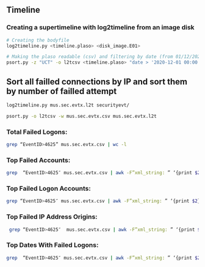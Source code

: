 

## Timeline

### Creating a supertimeline with **log2timeline** from an image disk
```bash
# Creating the bodyfile
log2timeline.py <timeline.plaso> <disk_image.E01>

# Making the plaso readable (csv) and filtering by date (from 01/12/2020 00:00 to 31/12/2020 00:00)
psort.py -z "UCT" -o l2tcsv <timeline.plaso> "date > '2020-12-01 00:00:00' AND date < '2020-12-31 00:00:00'" -w <timeline.csv>
```


## Sort all failled connections by IP and sort them by number of failled attempt

```bash
log2timeline.py mus.sec.evtx.l2t securityevt/
```

```bash
psort.py -o l2tcsv -w mus.sec.evtx.csv mus.sec.evtx.l2t
```

### Total Failed Logons: 

```bash
grep “EventID>4625” mus.sec.evtx.csv | wc -l
```

### Top Failed Accounts: 

```bash
grep  “EventID>4625″ mus.sec.evtx.csv | awk -F”xml_string: ” ‘{print $2}’ | awk -F”TargetUserName\”>” ‘{print $2}’ | awk -F”<” ‘{print $1}’ | sort | uniq -c | sort -n -r | head
```

### Top Failed Logon Accounts: 

```bash
grep “EventID>4625″ mus.sec.evtx.csv | awk -F”xml_string: ” ‘{print $2}’ | awk -F”LogonType\”>” ‘{print $2}’ | awk -F”<” ‘{print $1}’ | sort | uniq -c | sort -n -r | head
```

### Top Failed IP Address Origins:
```bash
 grep “EventID>4625″  mus.sec.evtx.csv | awk -F”xml_string: ” ‘{print $2}’ | awk  -F”IpAddress\”>” ‘{print $2}’ | awk -F”<” ‘{print $1}’ | sort |  uniq -c | sort -n -r | head
```

### Top Dates With Failed Logons: 
```bash
grep  “EventID>4625″ mus.sec.evtx.csv | awk -F”xml_string: ” ‘{print $2}’ | awk -F”TimeCreated SystemTime=\”” ‘{print $2}’ | awk -F”T” ‘{print $1}’ | sort | uniq -c | sort -n -r | head
```
